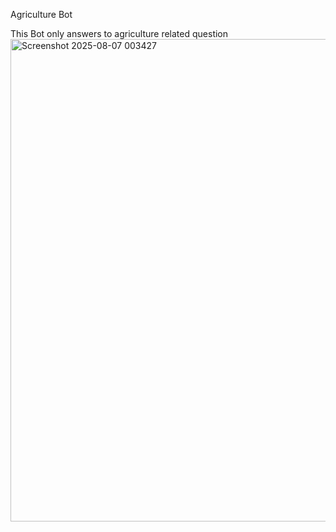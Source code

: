 Agriculture Bot

This Bot only answers to agriculture related question<img width="713" height="772" alt="Screenshot 2025-08-07 003427" src="https://github.com/user-attachments/assets/ec17876c-f6d3-4154-817a-f951b288b1af" />
